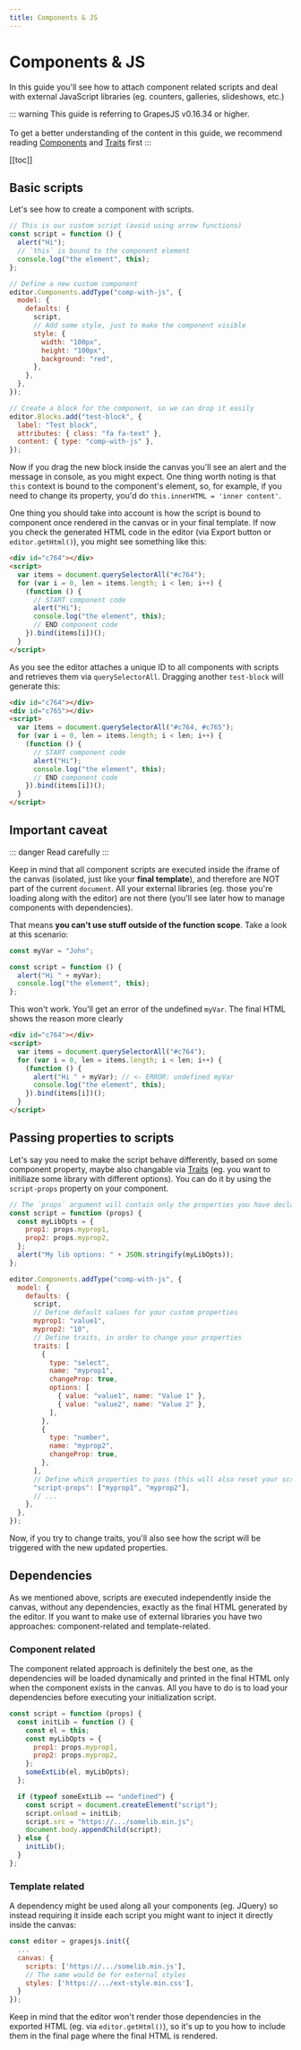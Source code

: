 ```yaml
---
title: Components & JS
---
```


# Components & JS

In this guide you'll see how to attach component related scripts and deal with external JavaScript libraries (eg. counters, galleries, slideshows, etc.)

::: warning
This guide is referring to GrapesJS v0.16.34 or higher.<br><br>
To get a better understanding of the content in this guide, we recommend reading [Components](Components.html) and [Traits] first
:::

[[toc]]

## Basic scripts

Let's see how to create a component with scripts.

```js
// This is our custom script (avoid using arrow functions)
const script = function () {
  alert("Hi");
  // `this` is bound to the component element
  console.log("the element", this);
};

// Define a new custom component
editor.Components.addType("comp-with-js", {
  model: {
    defaults: {
      script,
      // Add some style, just to make the component visible
      style: {
        width: "100px",
        height: "100px",
        background: "red",
      },
    },
  },
});

// Create a block for the component, so we can drop it easily
editor.Blocks.add("test-block", {
  label: "Test block",
  attributes: { class: "fa fa-text" },
  content: { type: "comp-with-js" },
});
```

Now if you drag the new block inside the canvas you'll see an alert and the message in console, as you might expect.
One thing worth noting is that `this` context is bound to the component's element, so, for example, if you need to change its property, you'd do `this.innerHTML = 'inner content'`.

One thing you should take into account is how the script is bound to component once rendered in the canvas or in your final template. If now you check the generated HTML code in the editor (via Export button or `editor.getHtml()`), you might see something like this:

```html
<div id="c764"></div>
<script>
  var items = document.querySelectorAll("#c764");
  for (var i = 0, len = items.length; i < len; i++) {
    (function () {
      // START component code
      alert("Hi");
      console.log("the element", this);
      // END component code
    }).bind(items[i])();
  }
</script>
```

As you see the editor attaches a unique ID to all components with scripts and retrieves them via `querySelectorAll`. Dragging another `test-block` will generate this:

```html
<div id="c764"></div>
<div id="c765"></div>
<script>
  var items = document.querySelectorAll("#c764, #c765");
  for (var i = 0, len = items.length; i < len; i++) {
    (function () {
      // START component code
      alert("Hi");
      console.log("the element", this);
      // END component code
    }).bind(items[i])();
  }
</script>
```

## Important caveat

::: danger
Read carefully
:::

Keep in mind that all component scripts are executed inside the iframe of the canvas (isolated, just like your **final template**), and therefore are NOT part of the current `document`. All your external libraries (eg. those you're loading along with the editor) are not there (you'll see later how to manage components with dependencies).

That means **you can't use stuff outside of the function scope**. Take a look at this scenario:

```js
const myVar = "John";

const script = function () {
  alert("Hi " + myVar);
  console.log("the element", this);
};
```

This won't work. You'll get an error of the undefined `myVar`. The final HTML shows the reason more clearly

```html
<div id="c764"></div>
<script>
  var items = document.querySelectorAll("#c764");
  for (var i = 0, len = items.length; i < len; i++) {
    (function () {
      alert("Hi " + myVar); // <- ERROR: undefined myVar
      console.log("the element", this);
    }).bind(items[i])();
  }
</script>
```

## Passing properties to scripts

Let's say you need to make the script behave differently, based on some component property, maybe also changable via [Traits] (eg. you want to initiliaze some library with different options).
You can do it by using the `script-props` property on your component.

```js
// The `props` argument will contain only the properties you have declared in `script-props`
const script = function (props) {
  const myLibOpts = {
    prop1: props.myprop1,
    prop2: props.myprop2,
  };
  alert("My lib options: " + JSON.stringify(myLibOpts));
};

editor.Components.addType("comp-with-js", {
  model: {
    defaults: {
      script,
      // Define default values for your custom properties
      myprop1: "value1",
      myprop2: "10",
      // Define traits, in order to change your properties
      traits: [
        {
          type: "select",
          name: "myprop1",
          changeProp: true,
          options: [
            { value: "value1", name: "Value 1" },
            { value: "value2", name: "Value 2" },
          ],
        },
        {
          type: "number",
          name: "myprop2",
          changeProp: true,
        },
      ],
      // Define which properties to pass (this will also reset your script on their changes)
      "script-props": ["myprop1", "myprop2"],
      // ...
    },
  },
});
```

Now, if you try to change traits, you'll also see how the script will be triggered with the new updated properties.

## Dependencies

As we mentioned above, scripts are executed independently inside the canvas, without any dependencies, exactly as the final HTML generated by the editor.
If you want to make use of external libraries you have two approaches: component-related and template-related.

### Component related

The component related approach is definitely the best one, as the dependencies will be loaded dynamically and printed in the final HTML only when the component exists in the canvas.
All you have to do is to load your dependencies before executing your initialization script.

```js
const script = function (props) {
  const initLib = function () {
    const el = this;
    const myLibOpts = {
      prop1: props.myprop1,
      prop2: props.myprop2,
    };
    someExtLib(el, myLibOpts);
  };

  if (typeof someExtLib == "undefined") {
    const script = document.createElement("script");
    script.onload = initLib;
    script.src = "https://.../somelib.min.js";
    document.body.appendChild(script);
  } else {
    initLib();
  }
};
```

### Template related

A dependency might be used along all your components (eg. JQuery) so instead requiring it inside each script you might want to inject it directly inside the canvas:

```js
const editor = grapesjs.init({
  ...
  canvas: {
    scripts: ['https://.../somelib.min.js'],
    // The same would be for external styles
    styles: ['https://.../ext-style.min.css'],
  }
});
```

Keep in mind that the editor won't render those dependencies in the exported HTML (eg. via `editor.getHtml()`), so it's up to you how to include them in the final page where the final HTML is rendered.

[Traits]: Traits.html
